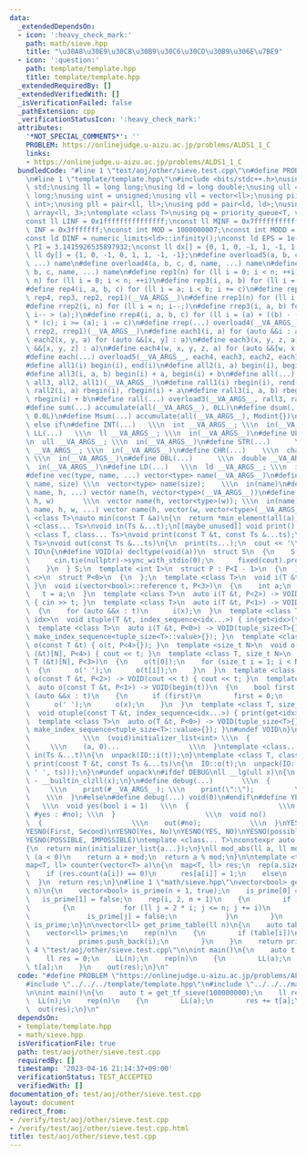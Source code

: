 ```yaml
---
data:
  _extendedDependsOn:
  - icon: ':heavy_check_mark:'
    path: math/sieve.hpp
    title: "\u30A8\u30E9\u30C8\u30B9\u30C6\u30CD\u30B9\u306E\u7BE9"
  - icon: ':question:'
    path: template/template.hpp
    title: template/template.hpp
  _extendedRequiredBy: []
  _extendedVerifiedWith: []
  _isVerificationFailed: false
  _pathExtension: cpp
  _verificationStatusIcon: ':heavy_check_mark:'
  attributes:
    '*NOT_SPECIAL_COMMENTS*': ''
    PROBLEM: https://onlinejudge.u-aizu.ac.jp/problems/ALDS1_1_C
    links:
    - https://onlinejudge.u-aizu.ac.jp/problems/ALDS1_1_C
  bundledCode: "#line 1 \"test/aoj/other/sieve.test.cpp\"\n#define PROBLEM \"https://onlinejudge.u-aizu.ac.jp/problems/ALDS1_1_C\"\
    \n#line 1 \"template/template.hpp\"\n#include <bits/stdc++.h>\nusing namespace\
    \ std;\nusing ll = long long;\nusing ld = long double;\nusing ull = unsigned long\
    \ long;\nusing uint = unsigned;\nusing vll = vector<ll>;\nusing pii = pair<int,\
    \ int>;\nusing pll = pair<ll, ll>;\nusing pdd = pair<ld, ld>;\nusing tuplis =\
    \ array<ll, 3>;\ntemplate <class T>\nusing pq = priority_queue<T, vector<T>, greater<T>>;\n\
    const ll LINF = 0x1fffffffffffffff;\nconst ll MINF = 0x7fffffffffff;\nconst int\
    \ INF = 0x3fffffff;\nconst int MOD = 1000000007;\nconst int MODD = 998244353;\n\
    const ld DINF = numeric_limits<ld>::infinity();\nconst ld EPS = 1e-9;\nconst ld\
    \ PI = 3.1415926535897932;\nconst ll dx[] = {0, 1, 0, -1, 1, -1, 1, -1};\nconst\
    \ ll dy[] = {1, 0, -1, 0, 1, 1, -1, -1};\n#define overload5(a, b, c, d, e, name,\
    \ ...) name\n#define overload4(a, b, c, d, name, ...) name\n#define overload3(a,\
    \ b, c, name, ...) name\n#define rep1(n) for (ll i = 0; i < n; ++i)\n#define rep2(i,\
    \ n) for (ll i = 0; i < n; ++i)\n#define rep3(i, a, b) for (ll i = a; i < b; ++i)\n\
    #define rep4(i, a, b, c) for (ll i = a; i < b; i += c)\n#define rep(...) overload4(__VA_ARGS__,\
    \ rep4, rep3, rep2, rep1)(__VA_ARGS__)\n#define rrep1(n) for (ll i = n; i--;)\n\
    #define rrep2(i, n) for (ll i = n; i--;)\n#define rrep3(i, a, b) for (ll i = b;\
    \ i-- > (a);)\n#define rrep4(i, a, b, c) for (ll i = (a) + ((b) - (a)-1) / (c)\
    \ * (c); i >= (a); i -= c)\n#define rrep(...) overload4(__VA_ARGS__, rrep4, rrep3,\
    \ rrep2, rrep1)(__VA_ARGS__)\n#define each1(i, a) for (auto &&i : a)\n#define\
    \ each2(x, y, a) for (auto &&[x, y] : a)\n#define each3(x, y, z, a) for (auto\
    \ &&[x, y, z] : a)\n#define each4(w, x, y, z, a) for (auto &&[w, x, y, z] : a)\n\
    #define each(...) overload5(__VA_ARGS__, each4, each3, each2, each1)(__VA_ARGS__)\n\
    #define all1(i) begin(i), end(i)\n#define all2(i, a) begin(i), begin(i) + a\n\
    #define all3(i, a, b) begin(i) + a, begin(i) + b\n#define all(...) overload3(__VA_ARGS__,\
    \ all3, all2, all1)(__VA_ARGS__)\n#define rall1(i) rbegin(i), rend(i)\n#define\
    \ rall2(i, a) rbegin(i), rbegin(i) + a\n#define rall3(i, a, b) rbegin(i) + a,\
    \ rbegin(i) + b\n#define rall(...) overload3(__VA_ARGS__, rall3, rall2, rall1)(__VA_ARGS__)\n\
    #define sum(...) accumulate(all(__VA_ARGS__), 0LL)\n#define dsum(...) accumulate(all(__VA_ARGS__),\
    \ 0.0L)\n#define Msum(...) accumulate(all(__VA_ARGS__), Modint{})\n#define elif\
    \ else if\n#define INT(...)   \\\n  int __VA_ARGS__; \\\n  in(__VA_ARGS__)\n#define\
    \ LL(...)   \\\n  ll __VA_ARGS__; \\\n  in(__VA_ARGS__)\n#define ULL(...)   \\\
    \n  ull __VA_ARGS__; \\\n  in(__VA_ARGS__)\n#define STR(...)      \\\n  string\
    \ __VA_ARGS__; \\\n  in(__VA_ARGS__)\n#define CHR(...)    \\\n  char __VA_ARGS__;\
    \ \\\n  in(__VA_ARGS__)\n#define DBL(...)      \\\n  double __VA_ARGS__; \\\n\
    \  in(__VA_ARGS__)\n#define LD(...)   \\\n  ld __VA_ARGS__; \\\n  in(__VA_ARGS__)\n\
    #define vec(type, name, ...) vector<type> name(__VA_ARGS__)\n#define VEC(type,\
    \ name, size) \\\n  vector<type> name(size);    \\\n  in(name)\n#define vv(type,\
    \ name, h, ...) vector name(h, vector<type>(__VA_ARGS__))\n#define VV(type, name,\
    \ h, w)       \\\n  vector name(h, vector<type>(w)); \\\n  in(name)\n#define vvv(type,\
    \ name, h, w, ...) vector name(h, vector(w, vector<type>(__VA_ARGS__)))\ntemplate\
    \ <class T>\nauto min(const T &a)\n{\n  return *min_element(all(a));\n}\n\ntemplate\
    \ <class... Ts>\nvoid in(Ts &...t);\n[[maybe_unused]] void print() {}\ntemplate\
    \ <class T, class... Ts>\nvoid print(const T &t, const Ts &...ts);\ntemplate <class...\
    \ Ts>\nvoid out(const Ts &...ts)\n{\n  print(ts...);\n  cout << '\\n';\n}\nnamespace\
    \ IO\n{\n#define VOID(a) decltype(void(a))\n  struct S\n  {\n    S()\n    {\n\
    \      cin.tie(nullptr)->sync_with_stdio(0);\n      fixed(cout).precision(12);\n\
    \    }\n  } S;\n  template <int I>\n  struct P : P<I - 1>\n  {\n  };\n  template\
    \ <>\n  struct P<0>\n  {\n  };\n  template <class T>\n  void i(T &t) { i(t, P<3>{});\
    \ }\n  void i(vector<bool>::reference t, P<3>)\n  {\n    int a;\n    i(a);\n \
    \   t = a;\n  }\n  template <class T>\n  auto i(T &t, P<2>) -> VOID(cin >> t)\
    \ { cin >> t; }\n  template <class T>\n  auto i(T &t, P<1>) -> VOID(begin(t))\n\
    \  {\n    for (auto &&x : t)\n      i(x);\n  }\n  template <class T, size_t...\
    \ idx>\n  void ituple(T &t, index_sequence<idx...>) { in(get<idx>(t)...); }\n\
    \  template <class T>\n  auto i(T &t, P<0>) -> VOID(tuple_size<T>{}) { ituple(t,\
    \ make_index_sequence<tuple_size<T>::value>{}); }\n  template <class T>\n  void\
    \ o(const T &t) { o(t, P<4>{}); }\n  template <size_t N>\n  void o(const char\
    \ (&t)[N], P<4>) { cout << t; }\n  template <class T, size_t N>\n  void o(const\
    \ T (&t)[N], P<3>)\n  {\n    o(t[0]);\n    for (size_t i = 1; i < N; i++)\n  \
    \  {\n      o(' ');\n      o(t[i]);\n    }\n  }\n  template <class T>\n  auto\
    \ o(const T &t, P<2>) -> VOID(cout << t) { cout << t; }\n  template <class T>\n\
    \  auto o(const T &t, P<1>) -> VOID(begin(t))\n  {\n    bool first = 1;\n    for\
    \ (auto &&x : t)\n    {\n      if (first)\n        first = 0;\n      else\n  \
    \      o(' ');\n      o(x);\n    }\n  }\n  template <class T, size_t... idx>\n\
    \  void otuple(const T &t, index_sequence<idx...>) { print(get<idx>(t)...); }\n\
    \  template <class T>\n  auto o(T &t, P<0>) -> VOID(tuple_size<T>{}) { otuple(t,\
    \ make_index_sequence<tuple_size<T>::value>{}); }\n#undef VOID\n}\n#define unpack(a)\
    \             \\\n  (void)initializer_list<int> \\\n  {                      \
    \     \\\n    (a, 0)...                 \\\n  }\ntemplate <class... Ts>\nvoid\
    \ in(Ts &...t)\n{\n  unpack(IO::i(t));\n}\ntemplate <class T, class... Ts>\nvoid\
    \ print(const T &t, const Ts &...ts)\n{\n  IO::o(t);\n  unpack(IO::o((cout <<\
    \ ' ', ts)));\n}\n#undef unpack\n#ifdef DEBUG\nll __lg(ull x)\n{\n  return 63\
    \ - __builtin_clzll(x);\n}\n#define debug(...)       \\\n  {                 \
    \     \\\n    print(#__VA_ARGS__); \\\n    print(\":\");          \\\n    out(__VA_ARGS__);\
    \    \\\n  }\n#else\n#define debug(...) void(0)\n#endif\n#define YESNO(yes, no)\
    \   \\\n  void yes(bool i = 1)   \\\n  {                      \\\n    out(i ?\
    \ #yes : #no); \\\n  }                      \\\n  void no()              \\\n\
    \  {                      \\\n    out(#no);            \\\n  }\nYESNO(first, second)\n\
    YESNO(First, Second)\nYESNO(Yes, No)\nYESNO(YES, NO)\nYESNO(possible, impossible)\n\
    YESNO(POSSIBLE, IMPOSSIBLE)\ntemplate <class... T>\nconstexpr auto min(T... a)\n\
    {\n  return min(initializer_list{a...});\n}\nll mod_abs(ll a, ll mod)\n{\n  if\
    \ (a < 0)\n    return a + mod;\n  return a % mod;\n}\n\ntemplate <typename T>\n\
    map<T, ll> counter(vector<T> a)\n{\n  map<T, ll> res;\n  rep(a.size())\n  {\n\
    \    if (res.count(a[i]) == 0)\n      res[a[i]] = 1;\n    else\n      res[a[i]]++;\n\
    \  }\n  return res;\n}\n#line 1 \"math/sieve.hpp\"\nvector<bool> get_tf_sieve(ll\
    \ n)\n{\n    vector<bool> is_prime(n + 1, true);\n    is_prime[0] = false;\n \
    \   is_prime[1] = false;\n    rep(i, 2, n + 1)\n    {\n        if (is_prime[i])\n\
    \        {\n            for (ll j = 2 * i; j <= n; j += i)\n            {\n  \
    \              is_prime[j] = false;\n            }\n        }\n    }\n    return\
    \ is_prime;\n}\n\nvector<ll> get_prime_table(ll n)\n{\n    auto table = get_tf_sieve(n);\n\
    \    vector<ll> primes;\n    rep(n)\n    {\n        if (table[i])\n        {\n\
    \            primes.push_back(i);\n        }\n    }\n    return primes;\n}\n#line\
    \ 4 \"test/aoj/other/sieve.test.cpp\"\n\nint main()\n{\n    auto t = get_tf_sieve(100000000);\n\
    \    ll res = 0;\n    LL(n);\n    rep(n)\n    {\n        LL(a);\n        res +=\
    \ t[a];\n    }\n    out(res);\n}\n"
  code: "#define PROBLEM \"https://onlinejudge.u-aizu.ac.jp/problems/ALDS1_1_C\"\n\
    #include \"../../../template/template.hpp\"\n#include \"../../../math/sieve.hpp\"\
    \n\nint main()\n{\n    auto t = get_tf_sieve(100000000);\n    ll res = 0;\n  \
    \  LL(n);\n    rep(n)\n    {\n        LL(a);\n        res += t[a];\n    }\n  \
    \  out(res);\n}\n"
  dependsOn:
  - template/template.hpp
  - math/sieve.hpp
  isVerificationFile: true
  path: test/aoj/other/sieve.test.cpp
  requiredBy: []
  timestamp: '2023-04-16 21:14:37+09:00'
  verificationStatus: TEST_ACCEPTED
  verifiedWith: []
documentation_of: test/aoj/other/sieve.test.cpp
layout: document
redirect_from:
- /verify/test/aoj/other/sieve.test.cpp
- /verify/test/aoj/other/sieve.test.cpp.html
title: test/aoj/other/sieve.test.cpp
---
```

